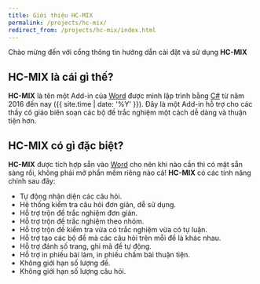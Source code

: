 ```yaml
---
title: Giới thiệu HC-MIX
permalink: /projects/hc-mix/
redirect_from: /projects/hc-mix/index.html
---
```


Chào mừng đến với cổng thông tin hướng dẫn cài đặt và sử dụng **HC-MIX**

## **HC-MIX** là cái gì thế?

**HC-MIX** là tên một Add-in của [Word](/word) được mình lập trình bằng [C#](/dev/csharp) từ năm 2016 đến nay ({{ site.time | date: '%Y' }}). Đây là một Add-in hỗ trợ cho các thầy cô giáo biên soạn các bộ đề trắc nghiệm một cách dễ dàng và thuận tiện hơn.

## **HC-MIX** có gì đặc biệt?

**HC-MIX** được tích hợp sẵn vào [Word](/word) cho nên khi nào cần thì có mặt sẵn sàng rồi, không phải mở phần mềm riêng nào cả! **HC-MIX** có các tính năng chính sau đây:
- Tự động nhận diện các câu hỏi.
- Hệ thống kiểm tra câu hỏi đơn giản, dễ sử dụng.
- Hỗ trợ trộn đề trắc nghiệm đơn giản.
- Hỗ trợ trộn đề trắc nghiệm theo nhóm.
- Hỗ trợ trộn đề kiểm tra vừa có trắc nghiệm vừa có tự luận.
- Hỗ trợ tạo các bộ đề mà các câu hỏi trên mỗi đề là khác nhau.
- Hỗ trợ đánh số trang, ghi mã đề tự động.
- Hỗ trợ in phiếu bài làm, in phiếu chấm bài thuận tiện.
- Không giới hạn số lượng đề.
- Không giới hạn số lượng câu hỏi.
